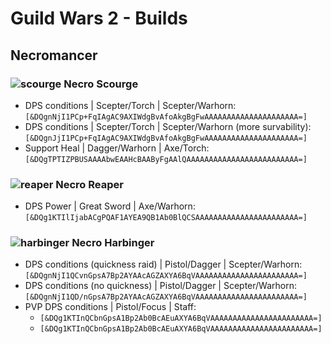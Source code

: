 # Guild Wars 2 - Builds

## Necromancer
### ![scourge](https://wiki.guildwars2.com/images/e/e8/Scourge_icon_small.png) Necro Scourge
- DPS conditions | Scepter/Torch | Scepter/Warhorn: `[&DQgnNjI1PCp+FqIAgAC9AXIWdgBvAfoAkgBgFwAAAAAAAAAAAAAAAAAAAAA=]`
- DPS conditions | Scepter/Torch | Scepter/Warhorn (more survability): `[&DQgnJjI1PCp+FqIAgAC9AXIWdgBvAfoAkgBgFwAAAAAAAAAAAAAAAAAAAAA=]`
- Support Heal | Dagger/Warhorn | Axe/Torch: `[&DQgTPTIZPBUSAAAAbwEAAHcBAAByFgAAlQAAAAAAAAAAAAAAAAAAAAAAAAA=]`

### ![reaper](https://wiki.guildwars2.com/images/9/93/Reaper_icon_small.png) Necro Reaper
- DPS Power | Great Sword | Axe/Warhorn: `[&DQg1KTIlIjabACgPQAF1AYEA9QB1Ab0BlQCSAAAAAAAAAAAAAAAAAAAAAAA=]`

### ![harbinger](https://wiki.guildwars2.com/images/1/1d/Harbinger_icon_small.png) Necro Harbinger
- DPS conditions (quickness raid) | Pistol/Dagger | Scepter/Warhorn: `[&DQgnNjI1QCvnGpsA7Bp2AYAAcAGZAXYA6BqVAAAAAAAAAAAAAAAAAAAAAAA=]`
- DPS conditions (no quickness) | Pistol/Dagger | Scepter/Warhorn: `[&DQgnNjI1QD/nGpsA7Bp2AYAAcAGZAXYA6BqVAAAAAAAAAAAAAAAAAAAAAAA=]`
- PVP DPS conditions | Pistol/Focus | Staff: 
    - `[&DQg1KTInQCbnGpsA1Bp2Ab0BcAEuAXYA6BqVAAAAAAAAAAAAAAAAAAAAAAA=]`
    - `[&DQg1KTInQCbnGpsA1Bp2Ab0BcAEuAXYA6BqVAAAAAAAAAAAAAAAAAAAAAAA=]`
